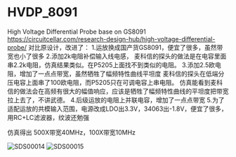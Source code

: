 # HVDP_8091
High Voltage Differential Probe base on GS8091
https://circuitcellar.com/research-design-hub/high-voltage-differential-probe/
对比原设计，改进了：
1.运放换成国产货GS8091，便宜了很多，虽然带宽也小了很多
2.添加2k电阻补偿输入线电感，
  麦科信的探头的做法是在电容里面串2.2k电阻，仿真结果类似。在P5205上面找不到类似的电阻。
3.添加2.5欧电阻，增加了一点点带宽，虽然牺牲了幅频特性曲线平坦度
  麦科信的探头在低端分压电容上面串了100欧电阻，而P5205只在可调电容上串电阻。
  仿真能看到麦科信的做法会在高频有很大的幅值响应，应该是牺牲了幅频特性曲线的平坦度把带宽拉上去了，不讲武德。
4.后级运放的电阻上并联电容，增加了一点点带宽
5.为了适配运放的共模输入范围，电源改成LDO出3.3V，34063出-1.8V，便宜了很多，用RC+LC滤波器，纹波还勉强

仿真得出
500X带宽40MHz，100X带宽10MHz

![SDS00014](https://user-images.githubusercontent.com/33488997/159395833-b3ff02b7-5d15-4577-8093-3d532e222d59.png)
![SDS00015](https://user-images.githubusercontent.com/33488997/159395877-71a513a5-425b-4770-947f-e6c24aafe02d.png)
